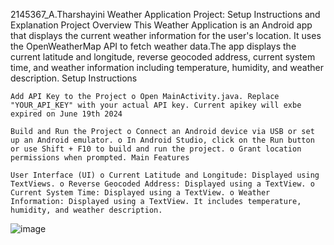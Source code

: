 2145367_A.Tharshayini Weather Application Project: Setup Instructions and Explanation Project Overview This Weather Application is an Android app that displays the current weather information for the user's location. It uses the OpenWeatherMap API to fetch weather data.The app displays the current latitude and longitude, reverse geocoded address, current system time, and weather information including temperature, humidity, and weather description. Setup Instructions

    Add API Key to the Project o Open MainActivity.java. Replace "YOUR_API_KEY" with your actual API key. Current apikey will exbe expired on June 19th 2024 

    Build and Run the Project o Connect an Android device via USB or set up an Android emulator. o In Android Studio, click on the Run button or use Shift + F10 to build and run the project. o Grant location permissions when prompted. Main Features

    User Interface (UI) o Current Latitude and Longitude: Displayed using TextViews. o Reverse Geocoded Address: Displayed using a TextView. o Current System Time: Displayed using a TextView. o Weather Information: Displayed using a TextView. It includes temperature, humidity, and weather description.

![image](https://github.com/uom-t/WeatherApp-Extentsion/assets/171805461/eb8dd56d-226c-43e6-8e77-9894a06a511e)
